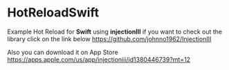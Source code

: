 # HotReloadSwift

Example Hot Reload for **Swift** using **injectionIII**
if you want to check out the library click on the link below
https://github.com/johnno1962/InjectionIII

Also you can download it on App Store
https://apps.apple.com/us/app/injectioniii/id1380446739?mt=12
